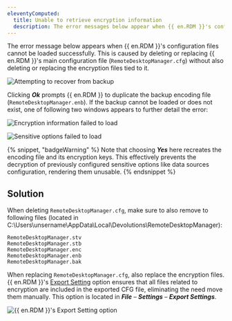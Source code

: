 ```yaml
---
eleventyComputed:
  title: Unable to retrieve encryption information
  description: The error messages below appear when {{ en.RDM }}'s configuration files cannot be loaded successfully. This is caused by deleting or replacing `RemoteDesktopManager.cfg` without also modifying the encryption files tied to it.
---
```

The error message below appears when {{ en.RDM }}'s configuration files cannot be loaded successfully. This is caused by deleting or replacing {{ en.RDM }}'s main configuration file (`RemoteDesktopManager.cfg`) without also deleting or replacing the encryption files tied to it.

![Attempting to recover from backup](https://cdnweb.devolutions.net/docs/RDMW4072_2024_2.png)

Clicking ***Ok*** prompts {{ en.RDM }} to duplicate the backup encoding file (`RemoteDesktopManager.enb`). If the backup cannot be loaded or does not exist, one of following two windows appears to further detail the error:

![Encryption information failed to load](https://cdnweb.devolutions.net/docs/RDMW4071_2024_2.png)

![Sensitive options failed to load](https://cdnweb.devolutions.net/docs/RDMW4070_2024_2.png)

{% snippet, "badgeWarning" %}
Note that choosing ***Yes*** here recreates the encoding file and its encryption keys. This effectively prevents the decryption of previously configured sensitive options like data sources configuration, rendering them unusable.
{% endsnippet %}

## Solution
When deleting `RemoteDesktopManager.cfg`, make sure to also remove to following files (located in C:\Users\unsername\AppData\Local\Devolutions\RemoteDesktopManager):

```
RemoteDesktopManager.stv
RemoteDesktopManager.stb
RemoteDesktopManager.enc
RemoteDesktopManager.enb
RemoteDesktopManager.bak
```
When replacing `RemoteDesktopManager.cfg`, also replace the encryption files. {{ en.RDM }}'s [Export Setting](https://docs.devolutions.net/rdm/commands/file/options/export/) option ensures that all files related to encryption are included in the exported CFG file, eliminating the need move them manually. This option is located in ***File*** – ***Settings*** – ***Export Settings***.

![{{ en.RDM }}'s Export Setting option](https://cdnweb.devolutions.net/docs/RDMW4073_2024_2.png)